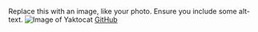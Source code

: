 Replace this with an image, like your photo. Ensure you include some alt-text.
![Image of Yaktocat](https://octodex.github.com/images/yaktocat.png)
[GitHub](
https://github.com/)
